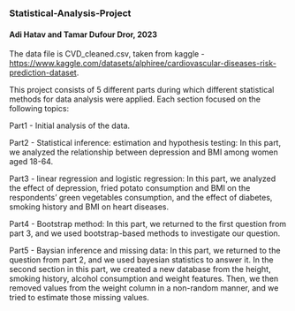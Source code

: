 ### Statistical-Analysis-Project
#### Adi Hatav and Tamar Dufour Dror, 2023

The data file is CVD_cleaned.csv, taken from kaggle - https://www.kaggle.com/datasets/alphiree/cardiovascular-diseases-risk-prediction-dataset.


This project consists of 5 different parts during which different statistical methods for data analysis were applied. Each section focused on the following topics:

Part1 - Initial analysis of the data.

Part2 - Statistical inference: estimation and hypothesis testing: In this part, we analyzed the relationship between depression and BMI among women aged 18-64.

Part3 - linear regression and logistic regression: In this part, we analyzed the effect of depression, fried potato consumption and BMI on the respondents’ green vegetables consumption, and the effect of diabetes, smoking history and BMI on heart diseases.

Part4 - Bootstrap method: In this part, we returned to the first question from part 3, and we used bootstrap-based methods to investigate our question.

 Part5 - Baysian inference and missing data: In this part, we returned to the question from part 2, and we used bayesian statistics to answer it. In the second section in this part, we created a new database from the height, smoking history, alcohol consumption and weight features. Then, we then removed values from the weight column in a non-random manner, and we tried to estimate those missing values.


